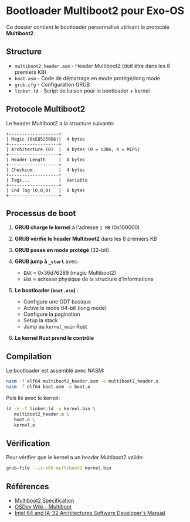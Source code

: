 # Bootloader Multiboot2 pour Exo-OS

Ce dossier contient le bootloader personnalisé utilisant le protocole **Multiboot2**.

## Structure

- `multiboot2_header.asm` - Header Multiboot2 (doit être dans les 8 premiers KB)
- `boot.asm` - Code de démarrage en mode protégé/long mode
- `grub.cfg` - Configuration GRUB
- `linker.ld` - Script de liaison pour le bootloader + kernel

## Protocole Multiboot2

Le header Multiboot2 a la structure suivante:

```
+-------------------+
| Magic (0xE85250D6)|  4 bytes
+-------------------+
| Architecture (0)  |  4 bytes (0 = i386, 4 = MIPS)
+-------------------+
| Header Length     |  4 bytes
+-------------------+
| Checksum          |  4 bytes
+-------------------+
| Tags...           |  Variable
+-------------------+
| End Tag (0,0,8)   |  8 bytes
+-------------------+
```

## Processus de boot

1. **GRUB charge le kernel** à l'adresse `1 MB` (0x100000)
2. **GRUB vérifie le header Multiboot2** dans les 8 premiers KB
3. **GRUB passe en mode protégé** (32-bit)
4. **GRUB jump à `_start`** avec:
   - `EAX` = 0x36d76289 (magic Multiboot2)
   - `EBX` = adresse physique de la structure d'informations

5. **Le bootloader (`boot.asm`)** :
   - Configure une GDT basique
   - Active le mode 64-bit (long mode)
   - Configure la pagination
   - Setup la stack
   - Jump au `kernel_main` Rust

6. **Le kernel Rust prend le contrôle**

## Compilation

Le bootloader est assemblé avec NASM:

```bash
nasm -f elf64 multiboot2_header.asm -o multiboot2_header.o
nasm -f elf64 boot.asm -o boot.o
```

Puis lié avec le kernel:

```bash
ld -n -T linker.ld -o kernel.bin \
   multiboot2_header.o \
   boot.o \
   kernel.o
```

## Vérification

Pour vérifier que le kernel a un header Multiboot2 valide:

```bash
grub-file --is-x86-multiboot2 kernel.bin
```

## Références

- [Multiboot2 Specification](https://www.gnu.org/software/grub/manual/multiboot2/multiboot.html)
- [OSDev Wiki - Multiboot](https://wiki.osdev.org/Multiboot)
- [Intel 64 and IA-32 Architectures Software Developer's Manual](https://www.intel.com/content/www/us/en/architecture-and-technology/64-ia-32-architectures-software-developer-manual-325462.html)
